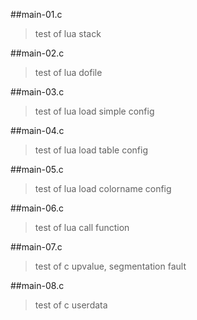 
##main-01.c
>    test of lua stack

##main-02.c
>    test of lua dofile

##main-03.c
>    test of lua load simple config

##main-04.c
>    test of lua load table config

##main-05.c
>    test of lua load colorname config

##main-06.c
>    test of lua call function

##main-07.c
>    test of c upvalue, segmentation fault

##main-08.c
>    test of c userdata
